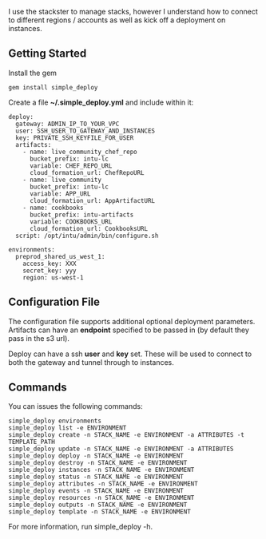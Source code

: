 I use the stackster to manage stacks, however I understand how to connect to different regions / accounts as well as kick off a deployment on instances.

Getting Started
---------------

Install the gem

```
gem install simple_deploy
```

Create a file **~/.simple_deploy.yml** and include within it:

```
deploy:
  gateway: ADMIN_IP_TO_YOUR_VPC
  user: SSH_USER_TO_GATEWAY_AND_INSTANCES
  key: PRIVATE_SSH_KEYFILE_FOR_USER
  artifacts: 
    - name: live_community_chef_repo
      bucket_prefix: intu-lc
      variable: CHEF_REPO_URL
      cloud_formation_url: ChefRepoURL
    - name: live_community
      bucket_prefix: intu-lc
      variable: APP_URL
      cloud_formation_url: AppArtifactURL
    - name: cookbooks
      bucket_prefix: intu-artifacts
      variable: COOKBOOKS_URL
      cloud_formation_url: CookbooksURL
  script: /opt/intu/admin/bin/configure.sh

environments:
  preprod_shared_us_west_1:
    access_key: XXX
    secret_key: yyy
    region: us-west-1
```

Configuration File
------------------

The configuration file supports additional optional deployment parameters.  Artifacts can have an **endpoint** specified to be passed in (by default they pass in the s3 url).

Deploy can have a ssh **user** and **key** set.  These will be used to connect to both the gateway and tunnel through to instances.

Commands
--------

You can issues the following commands:

```
simple_deploy environments
simple_deploy list -e ENVIRONMENT
simple_deploy create -n STACK_NAME -e ENVIRONMENT -a ATTRIBUTES -t TEMPLATE_PATH
simple_deploy update -n STACK_NAME -e ENVIRONMENT -a ATTRIBUTES
simple_deploy deploy -n STACK_NAME -e ENVIRONMENT
simple_deploy destroy -n STACK_NAME -e ENVIRONMENT
simple_deploy instances -n STACK_NAME -e ENVIRONMENT
simple_deploy status -n STACK_NAME -e ENVIRONMENT
simple_deploy attributes -n STACK_NAME -e ENVIRONMENT
simple_deploy events -n STACK_NAME -e ENVIRONMENT
simple_deploy resources -n STACK_NAME -e ENVIRONMENT
simple_deploy outputs -n STACK_NAME -e ENVIRONMENT
simple_deploy template -n STACK_NAME -e ENVIRONMENT
```

For more information, run simple_deploy -h.
